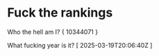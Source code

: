# Fuck the rankings

Who the hell am I?
{ 10344071 }

What fucking year is it?
[ 2025-03-19T20:06:40Z ]
